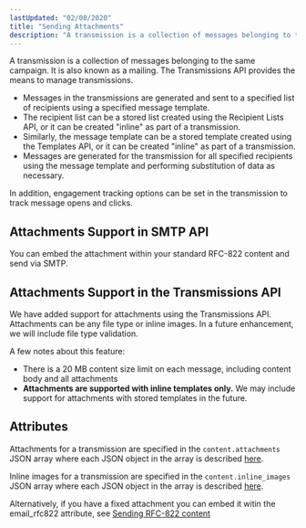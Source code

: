 ```yaml
---
lastUpdated: "02/08/2020"
title: "Sending Attachments"
description: "A transmission is a collection of messages belonging to the same campaign It is also known as a mailing The Transmissions API provides the means to manage transmissions Messages in the transmissions are generated and sent to a specified list of recipients using a specified message template The recipient list..."
---
```


A transmission is a collection of messages belonging to the same campaign. It is also known as a mailing. The Transmissions API provides the means to manage transmissions.

* Messages in the transmissions are generated and sent to a specified list of recipients using a specified message template.
* The recipient list can be a stored list created using the Recipient Lists API, or it can be created "inline" as part of a transmission.
* Similarly, the message template can be a stored template created using the Templates API, or it can be created "inline" as part of a transmission.
* Messages are generated for the transmission for all specified recipients using the message template and performing substitution of data as necessary.

In addition, engagement tracking options can be set in the transmission to track message opens and clicks.

## Attachments Support in SMTP API

You can embed the attachment within your standard RFC-822 content and send via SMTP.  

## Attachments Support in the Transmissions API

We have added support for attachments using the Transmissions API. Attachments can be any file type or inline images. In a future enhancement, we will include file type validation.

A few notes about this feature:

* There is a 20 MB content size limit on each message, including content body and all attachments
* **Attachments are supported with inline templates only.** We may include support for attachments with stored templates in the future.

## Attributes

Attachments for a transmission are specified in the `content.attachments` JSON array where each JSON object in the array is described [here](https://developers.sparkpost.com/api/transmissions.html#header-attachment-attributes).

Inline images for a transmission are specified in the `content.inline_images` JSON array where each JSON object in the array is described [here](https://developers.sparkpost.com/api/transmissions.html#header-inline-image-attributes).

Alternatively, if you have a fixed attachment you can embed it witin the email_rfc822 attribute, see [Sending RFC-822 content](https://developers.sparkpost.com/api/transmissions/#transmissions-post-send-rfc822-content)
